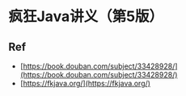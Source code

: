 # 疯狂Java讲义（第5版）

## Ref

* [https://book.douban.com/subject/33428928/](https://book.douban.com/subject/33428928/)
* [https://fkjava.org/](https://fkjava.org/)
